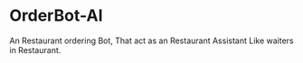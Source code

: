 # OrderBot-AI
An Restaurant ordering Bot, That act as an Restaurant Assistant Like waiters in Restaurant. 

